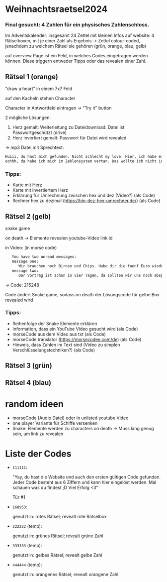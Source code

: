 # Weihnachtsraetsel2024

### Final gesucht: 4 Zahlen für ein physisches Zahlenschloss.

Im Adventskalender: insgesamt 24 Zettel mit kleinen Infos
auf website: 4 Rätselboxen, mit je einer Zahl als Ergebnis
-> Zettel colour-coded, jenachdem zu welchem Rätsel sie gehören (grün, orange, blau, gelb)

auf overview Page ist ein Feld, in welches Codes eingetragen werden können. Diese triggern entweder Tipps oder das revealen einer Zahl.

## Rätsel 1 (orange)

"draw a heart" in einem 7x7 Feld

auf den Kacheln stehen Character

Character in Antwortfeld eintragen -> "Try it" button

2 mögliche Lösungen:

1. Herz gemalt: Weiterleitung zu Dateidownload. Datei ist Passwortgeschützt (drive)
2. Herz invertiert gemalt: Passwort für Datei wird revealed

-> mp3 Datei mit Sprechtext:
```txt
Huiii, du hast mich gefunden. Nicht schlecht my love. Hier, ich habe einen Code für dich 293F9
oohhh, da habe ich mich im Zahlensystem vertan. Das wollte ich nicht in HEX sagen. Naja egal, du schaffst das schon. Love you
```

### Tipps:

-  Karte mit Herz
-  Karte mit invertiertem Herz
-  Erklärung für Umrechnung zwischen hex und dez (Video?) (als Code)
-  Rechner hex zu dezimal (https://bin-dez-hex-umrechner.de/) (als Code)

## Rätsel 2 (gelb)

snake game

on death -> Elemente revealen youtube-Video link id

in Video: (in morse code) 
```txt
   You have two unread messages: 
   message one:
      Wir brauchen noch Birnen und Chips. Habe dir die fuenf Euro wieder auf den Tisch gelegt. Sollte reichen.
   message two:
      Der Vortrag ist schon in vier Tagen, da sollten wir uns noch absprechen. Ich bin mit meinem Teil bisher nur auf acht Minuten gekommen.
```

-> Code: 215248

Code ändert Snake game, sodass on death der Lösungscode für gelbe Box revealed wird

### Tipps:

-  Reihenfolge der Snake Elemente erklären
-  Information, dass ein YouTube Video gesucht wird (als Code)
-  morseCode aus dem Video aus txt (als Code)
-  morseCode translator (https://morsecodee.com/de) (als Code)
-  Hinweis, dass Zahlen im Text sind (Video zu simplen Verschlüsselungstechniken?) (als Code)

## Rätsel 3 (grün)

## Rätsel 4 (blau)

# random ideen

-  morseCode (Audio Datei) oder in unlisted youtube Video
-  one player Variante für Schiffe versenken
-  Snake: Elemente werden zu characters on death -> Muss lang genug sein, um link zu revealen

# Liste der Codes

-  `111111`:

   "Yay, du hast die Website und auch den ersten gültigen Code gefunden. Jeder Code besteht aus 6 Ziffern und kann hier eingelöst werden. Mal schauen was du findest ;D Viel Erfolg <3"

   Tür #1

-  `168953`:

   genutzt in: rotes Rätsel; revealt rote Rätselbox

-  `222222` (temp):

   genutzt in: grünes Rätsel; revealt grüne Zahl 

-  `333333` (temp):

   genutzt in: gelbes Rätsel; revealt gelbe Zahl

- `444444` (temp):

   genutzt in: orangenes Rätsel; revealt orangene Zahl
